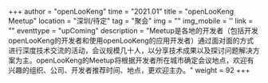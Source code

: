 +++
author = "openLooKeng"
time = "2021.01" 
title = "openLooKeng Meetup" 
location = "深圳/待定" 
tag = "聚会"
img = "" 
img_mobile = ''
link = ""
eventtype = "upComing"
description = "Meetup是各地的开发者（包括开发openLooKeng的开发者和使用openLooKeng的应用开发者）通过面对面的方式进行深度技术交流的活动，会议规模几十人，以分享技术成果以及探讨问题解决方案为主。openLooKeng的Meetup将根据开发者所在城市确定会议地点，欢迎有兴趣的组织、公司、开发者推荐时间、地点，更欢迎主办。"
weight = 92
+++
